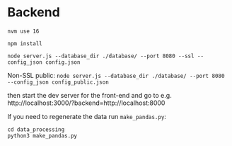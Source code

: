 # Backend

`nvm use 16`

`npm install`

`node server.js --database_dir ./database/ --port 8080 --ssl --config_json config.json`


Non-SSL public:
`node server.js --database_dir ./database/ --port 8080 --config_json config_public.json`

then start the dev server for the front-end and go to e.g. http://localhost:3000/?backend=http://localhost:8000

If you need to regenerate the data run `make_pandas.py`:
```
cd data_processing
python3 make_pandas.py
```
